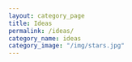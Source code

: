 ```yaml
---
layout: category_page
title: Ideas
permalink: /ideas/
category_name: ideas
category_image: "/img/stars.jpg"
---
```


